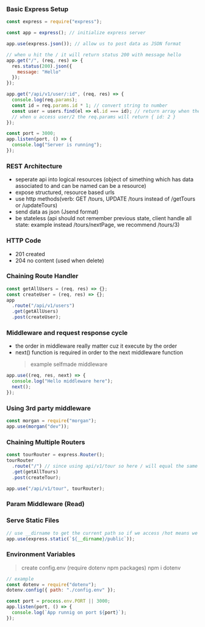 ### Basic Express Setup

```js
const express = require("express");

const app = express(); // initialize express server

app.use(express.json()); // allow us to post data as JSON format

// when u hit the / it will return status 200 with message hello
app.get("/", (req, res) => {
  res.status(200).json({
    message: "Hello"
  });
});

app.get("/api/v1/user/:id", (req, res) => {
  console.log(req.params);
  const id = req.params.id * 1; // convert string to number
  const user = users.find(el => el.id === id); // return array when the item match
  // when u access user/2 the req.params will return { id: 2 }
});

const port = 3000;
app.listen(port, () => {
  console.log("Server is running");
});
```

### REST Architecture

- seperate api into logical resources (object of simething which has data associated to and can be named can be a resource)
- expose structured, resource based urls
- use http methods(verb: GET /tours, UPDATE /tours instead of /getTours or /updateTours)
- send data as json (Jsend format)
- be stateless (api should not remember previous state, client handle all state: example instead /tours/nextPage, we recommend /tours/3)

### HTTP Code

- 201 created
- 204 no content (used when delete)

### Chaining Route Handler

```js
const getAllUsers = (req, res) => {};
const createUser = (req, res) => {};
app
  .route("/api/v1/users")
  .get(getAllUsers)
  .post(createUser);
```

### Middleware and request response cycle

- the order in middleware really matter cuz it execute by the order
- next() function is required in order to the next middleware function
  > example selfmade middleware

```js
app.use((req, res, next) => {
  console.log("Hello middleware here");
  next();
});
```

### Using 3rd party middleware

```js
const morgan = require("morgan");
app.use(morgan("dev"));
```

### Chaining Multiple Routers

```js
const tourRouter = express.Router();
tourRouter
  .route("/") // since using api/v1/tour so here / will equal the same as the one we specify ('/api/v1/tour')
  .get(getAllTours)
  .post(createTour);

app.use("/api/v1/tour", tourRouter);
```

### Param Middleware (Read)

### Serve Static Files

```js
// use __dirname to get the current path so if we access /hot means we access public folder /hot.html
app.use(express.static(`${__dirname}/public`));
```

### Environment Variables

> create config.env (require dotenv npm packages)
> npm i dotenv

```js
// example
const dotenv = require("dotenv");
dotenv.config({ path: "./config.env" });

const port = process.env.PORT || 3000;
app.listen(port, () => {
  console.log(`App runnig on port ${port}`);
});
```
